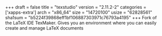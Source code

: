 +++
draft = false
title = "texstudio"
version = "2.11.2-2"
categories = ['xapps-extra']
arch = "x86_64"
size = "14720100"
usize = "62828561"
sha1sum = "b5224f39868eff1bf106887303971c76793a4195"
+++
Fork of the LaTeX IDE TexMaker. Gives you an environment where you can easily create and manage LaTeX documents